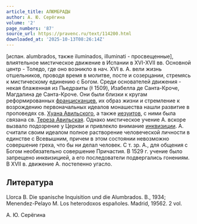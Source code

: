 ```yaml
---
article_title: АЛЮМБРАДЫ
author: А. Ю. Серёгина
volume: '2'
page_numbers: '87'
source_url: https://pravenc.ru/text/114200.html
downloaded_at: '2025-10-13T08:26:14Z'
---
```


[испан. alumbrados, также iluminados, illuminati - просвещенные], влиятельное мистическое движение в Испании в XVI-XVII вв. Основной центр - Толедо, где оно возникло в нач. XVI в. А. вели жизнь отшельников, проводя время в молитве, посте и созерцании, стремясь к мистическому единению с Богом. Среди основателей движения - некая блаженная из Пьедраиты (Ɨ 1509), Изабелла де Санта-Кроче, Магдалина де Санта-Кроче. Они были близки к кругам реформированных [францисканцев](https://pravenc.ru/text/францисканцы.html), их образ жизни и стремление к возрождению первоначальных идеалов монашества нашли развитие в проповедях св. [Хуана Авильского](<https://pravenc.ru/text/Хуана Авильского.html>), а также [иезуитов](https://pravenc.ru/text/иезуитов.html), с ними была связана св. [Тереза Авильская](<https://pravenc.ru/text/Тереза Авильская.html>). Однако мистическое учение А. вскоре вызвало подозрение у Церкви и привлекло внимание [инквизиции](https://pravenc.ru/text/Инквизиция.html). А. считали своим идеалом полное растворение человеческой личности в единстве с Всевышним, причем в этом состоянии невозможно совершение греха, что бы ни делал человек. С т. зр. А., для общения с Богом необязательно совершение Причастия. В 1529 г. учение было запрещено инквизицией, а его последователи подвергались гонениям. В XVII в. движение А. постепенно угасло.

## Литература

Llorca B. Die spanische Inquisition und die Alumbrados. B., 1934; Menendez-Pelayo M. Los heterodoxos españoles. Madrid, 19562. 2 vol.

А. Ю. Серёгина
